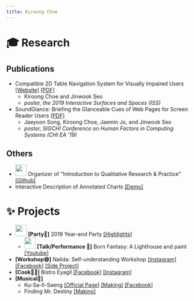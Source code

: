 ```yaml
---
title: Kiroong Choe
---
```


# 🎓 Research

## Publications

* Compatible 2D Table Navigation System for Visually Impaired Users [[Website]](https://github.com/kiroong/To-Heatmap-And-Beyond) [[PDF]](http://hcil.snu.ac.kr/system/publications/pdfs/000/000/132/original/the%EB%A5%BCa%EB%A1%9C_affiliation_%EC%B4%88%EB%A1%9D_%EC%88%98%EC%A0%95_-__Camera_Ready__Compatible_2D_Table_Navigation_System_for_Visually_Impaired_Users.pdf?1568098255)
    * Kiroong Choe and Jinwook Seo
    * *poster, the 2019 Interactive Surfaces and Spaces (ISS)*
* SoundGlance: Briefing the Glanceable Cues of Web Pages for Screen Reader Users [[PDF]](http://hcil.snu.ac.kr/system/publications/pdfs/000/000/125/original/LBW1821.pdf?1562677242)
    * Jaeyoon Song, Kiroong Choe, Jaemin Jo, and Jinwook Seo
    * *poster, SIGCHI Conference on Human Factors in Computing Systems (CHI EA ’19)*

## Others

* <img src="https://user-images.githubusercontent.com/6987894/71639160-c475a080-2cb4-11ea-950e-5cb7af65376e.png" width="30px"/> Organizer of "Introduction to Qualitative Research & Practice" [[Github]](https://github.com/SNU-HCIL/2019-Winter-Seminar)
* Interactive Description of Annotated Charts [[Demo]](https://javelinsman.github.io/IDAC/)

# ✨ Projects

* <img src="https://user-images.githubusercontent.com/6987894/71639160-c475a080-2cb4-11ea-950e-5cb7af65376e.png" width="30px"/> **[Party🎉]** 2019 Year-end Party [[Highlights]](https://www.facebook.com/permalink.php?story_fbid=2560897860806835&id=100006599385507)
    * <img src="https://user-images.githubusercontent.com/6987894/71639160-c475a080-2cb4-11ea-950e-5cb7af65376e.png" width="30px"/> **[Talk/Performance 🎨]** Born Fantasy: A Lighthouse and paint [[Youtube]](https://www.youtube.com/watch?v=9GO0UYyy2C4)
* **[Workshop😄]** Nalida: Self-understanding Workshop [[Instagram]](https://www.instagram.com/nalida_official/) [[Facebook]](https://www.facebook.com/nalida2/) [[Side Project]](https://www.instagram.com/yeonullim/)
* **[Cook👨‍🍳]** Bistro Eyagil [[Facebook]](https://www.facebook.com/BistroEyagil/) [[Instagram]](https://www.instagram.com/bistro_eyagil/)
* **[Musical🎵]**
    * Ku-Sa-Il-Saeng [[Official Page]](https://booking.naver.com/booking/12/bizes/139539) [[Making]](https://www.facebook.com/permalink.php?story_fbid=2081555158741110&id=100006599385507) [[Facebook]](https://www.facebook.com/pg/NaMooo-%EB%82%98%EC%9D%98-%EB%AC%B4%EB%8C%80%EB%A5%BC-%EA%BF%88%EA%BE%B8%EB%8B%A4-383273612123444/posts/)
    * Finding Mr. Destiny [[Making]](https://www.facebook.com/permalink.php?story_fbid=2018539295042697&id=100006599385507)
